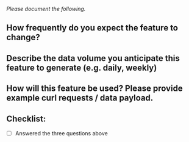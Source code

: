 <!--
Please document the following for your demo feature.
-->

_Please document the following._

## How frequently do you expect the feature to change?

## Describe the data volume you anticipate this feature to generate (e.g. daily, weekly)

## How will this feature be used? Please provide example curl requests / data payload. 

## Checklist:

- [ ] Answered the three questions above 

